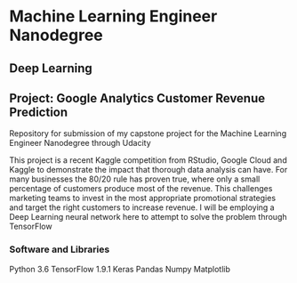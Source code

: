 # Machine Learning Engineer Nanodegree
## Deep Learning
## Project: Google Analytics Customer Revenue Prediction
Repository for submission of my capstone project for the Machine Learning Engineer Nanodegree through Udacity

This project is a recent Kaggle competition from RStudio, Google Cloud and Kaggle to demonstrate the impact that thorough data analysis can have. 
For many businesses the 80/20 rule has proven true, where only a small percentage of customers produce most of the revenue. 
This challenges marketing teams to invest in the most appropriate promotional strategies and target the right customers to increase revenue. 
I will be employing a Deep Learning neural network here to attempt to solve the problem through TensorFlow
 
### Software and Libraries
Python 3.6
TensorFlow 1.9.1
Keras
Pandas
Numpy
Matplotlib
